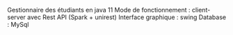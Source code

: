 Gestionnaire des étudiants en java 11
Mode de fonctionnement : client-server avec Rest API (Spark + unirest)
Interface graphique : swing
Database : MySql
